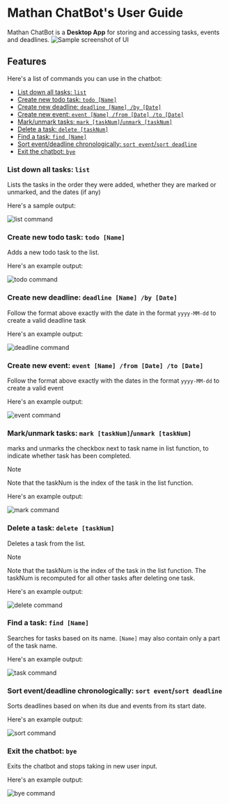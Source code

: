 # Mathan ChatBot's User Guide
Mathan ChatBot is a **Desktop App** for storing and accessing tasks, events and deadlines.
![Sample screenshot of UI](Ui.png)
## Features 
Here's a list of commands you can use in the chatbot:
- [List down all tasks: `list`](#list-down-all-tasks--list)
- [Create new todo task: `todo [Name]`](#create-new-todo-task--todo-name)
- [Create new deadline: `deadline [Name] /by [Date]`](#create-new-deadline--deadline-name-by-date)
- [Create new event: `event [Name] /from [Date] /to [Date]`](#create-new-event--event-name-from-date-to-date)
- [Mark/unmark tasks: `mark [taskNum]`/`unmark [taskNum]`](#markunmark-tasks--mark-tasknum--unmark-tasknum)
- [Delete a task: `delete [taskNum]`](#delete-a-task--delete-tasknum)
- [Find a task: `find [Name]`](#find-a-task--find-name)
- [Sort event/deadline chronologically: `sort event`/`sort deadline`](#sort-eventdeadline-chronologically--sort-event--sort-deadline)
- [Exit the chatbot: `bye`](#exit-the-chatbot--bye)
### List down all tasks: `list`
Lists the tasks in the order they were added,
whether they are marked or unmarked,
and the dates (if any)
  
Here's a sample output:

![list command](list.png)

### Create new todo task: `todo [Name]`
Adds a new todo task to the list.
  
Here's an example output:

![todo command](todo.png)

### Create new deadline: `deadline [Name] /by [Date]`
Follow the format above exactly with the date in the format `yyyy-MM-dd`
to create a valid deadline task

Here's an example output:

![deadline command](deadline.png)

### Create new event: `event [Name] /from [Date] /to [Date]`
Follow the format above exactly with the dates in the format `yyyy-MM-dd`
to create a valid event

Here's an example output:

![event command](event.png)

### Mark/unmark tasks: `mark [taskNum]`/`unmark [taskNum]`
marks and unmarks the checkbox next to task name in list function,
to indicate whether task has been completed.

> [!NOTE]
> Note that the taskNum is the index of the task in the list function.

Here's an example output:

![mark command](mark.png)

### Delete a task: `delete [taskNum]`
Deletes a task from the list.
> [!NOTE]
> Note that the taskNum is the index of the task in the list function.
> The taskNum is recomputed for all other tasks after deleting one task.

  
Here's an example output:

![delete command](delete.png)

### Find a task: `find [Name]`
Searches for tasks based on its name. `[Name]` may also contain only a part of the task name.

Here's an example output:

![task command](task.png)

### Sort event/deadline chronologically: `sort event`/`sort deadline`
Sorts deadlines based on when its due and events from its start date.

Here's an example output:

![sort command](sort.png)

### Exit the chatbot: `bye`
Exits the chatbot and stops taking in new user input.

Here's an example output:

![bye command](bye.png)

